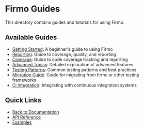 # Firmo Guides
This directory contains guides and tutorials for using Firmo.

## Available Guides

- [Getting Started](getting-started.md): A beginner's guide to using Firmo
- [Reporting](reporting.md): Guide to coverage, quality, and reporting
- [Coverage](coverage.md): Guide to code coverage tracking and reporting
- [Advanced Topics](advanced-topics.md): Detailed exploration of advanced features
- [Testing Patterns](testing-patterns.md): Common testing patterns and best practices
- [Migration Guide](migration-guide.md): Guide for migrating from firmo or other testing frameworks
- [CI Integration](ci_integration.md): Integrating with continuous integration systems

## Quick Links

- [Back to Documentation](../README.md)
- [API Reference](../api/README.md)
- [Examples](../../examples)

